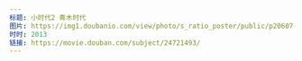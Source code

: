 ```yaml
---
标题: 小时代2 青木时代
图片: https://img1.doubanio.com/view/photo/s_ratio_poster/public/p2060736910.jpg
时时: 2013
链接: https://movie.douban.com/subject/24721493/
---
```

